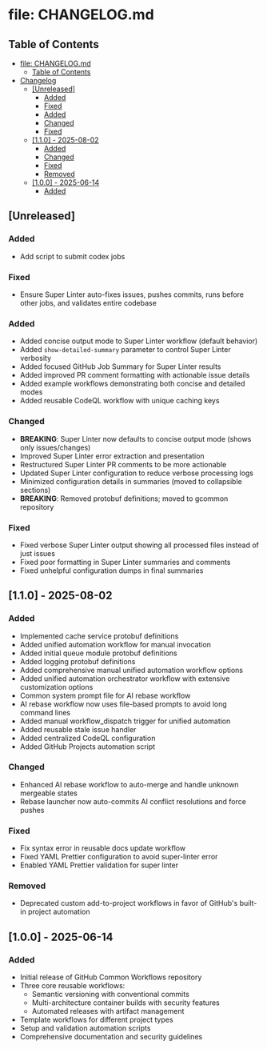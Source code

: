 # file: CHANGELOG.md

## Table of Contents

- [file: CHANGELOG.md](#file-changelog-md)
  - [Table of Contents](#table-of-contents)
- [Changelog](#changelog)
  - [[Unreleased]](#-unreleased)
    - [Added](#added)
    - [Fixed](#fixed)
    - [Added](#added)
    - [Changed](#changed)
    - [Fixed](#fixed)
  - [[1.1.0] - 2025-08-02](#-1-1-0-2025-08-02)
    - [Added](#added)
    - [Changed](#changed)
    - [Fixed](#fixed)
    - [Removed](#removed)
  - [[1.0.0] - 2025-06-14](#-1-0-0-2025-06-14)
    - [Added](#added)

## [Unreleased]

### Added

- Add script to submit codex jobs

### Fixed

- Ensure Super Linter auto-fixes issues, pushes commits, runs before other jobs,
  and validates entire codebase

### Added

- Added concise output mode to Super Linter workflow (default behavior)
- Added `show-detailed-summary` parameter to control Super Linter verbosity
- Added focused GitHub Job Summary for Super Linter results
- Added improved PR comment formatting with actionable issue details
- Added example workflows demonstrating both concise and detailed modes
- Added reusable CodeQL workflow with unique caching keys

### Changed

- **BREAKING**: Super Linter now defaults to concise output mode (shows only
  issues/changes)
- Improved Super Linter error extraction and presentation
- Restructured Super Linter PR comments to be more actionable
- Updated Super Linter configuration to reduce verbose processing logs
- Minimized configuration details in summaries (moved to collapsible sections)
- **BREAKING**: Removed protobuf definitions; moved to gcommon repository

### Fixed

- Fixed verbose Super Linter output showing all processed files instead of just
  issues
- Fixed poor formatting in Super Linter summaries and comments
- Fixed unhelpful configuration dumps in final summaries

## [1.1.0] - 2025-08-02

### Added

- Implemented cache service protobuf definitions
- Added unified automation workflow for manual invocation
- Added initial queue module protobuf definitions
- Added logging protobuf definitions
- Added comprehensive manual unified automation workflow options
- Added unified automation orchestrator workflow with extensive customization
  options
- Common system prompt file for AI rebase workflow
- AI rebase workflow now uses file-based prompts to avoid long command lines
- Added manual workflow_dispatch trigger for unified automation
- Added reusable stale issue handler
- Added centralized CodeQL configuration
- Added GitHub Projects automation script

### Changed

- Enhanced AI rebase workflow to auto-merge and handle unknown mergeable states
- Rebase launcher now auto-commits AI conflict resolutions and force pushes

### Fixed

- Fix syntax error in reusable docs update workflow
- Fixed YAML Prettier configuration to avoid super-linter error
- Enabled YAML Prettier validation for super linter

### Removed

- Deprecated custom add-to-project workflows in favor of GitHub's built-in
  project automation

## [1.0.0] - 2025-06-14

### Added

- Initial release of GitHub Common Workflows repository
- Three core reusable workflows:
  - Semantic versioning with conventional commits
  - Multi-architecture container builds with security features
  - Automated releases with artifact management
- Template workflows for different project types
- Setup and validation automation scripts
- Comprehensive documentation and security guidelines
